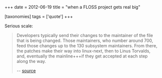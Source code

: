 +++
date = 2012-06-19
title = "when a FLOSS project gets real big"

[taxonomies]
tags = ['quote']
+++

Serious scale:

> Developers typically send their changes to the maintainer of the file
> that is being changed. Those maintainers, who number around 700, feed
> those changes up to the 130 subsystem maintainers. From there, the
> patches make their way into linux-next, then to Linus Torvalds, and,
> eventually the mainline+++if they get accepted at each step along the
> way.
>
> \-- [source]

  [source]: http://lwn.net/Articles/499952/
